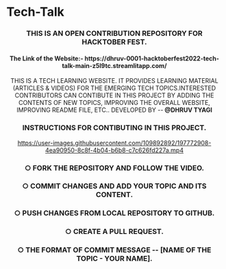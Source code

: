 # Tech-Talk

<div align="center">
<h3 align="center">THIS IS AN OPEN CONTRIBUTION REPOSITORY FOR HACKTOBER FEST.</h3>
  <h4>The Link of the Website:- https://dhruv-0001-hacktoberfest2022-tech-talk-main-z5l9tc.streamlitapp.com/</a></h4>
<p>THIS IS A TECH LEARNING WEBSITE. IT PROVIDES LEARNING MATERIAL (ARTICLES & VIDEOS) FOR THE EMERGING TECH TOPICS.INTERESTED CONTRIBUTORS CAN CONTIBUTE IN THIS PROJECT BY ADDING THE CONTENTS OF NEW TOPICS, IMPROVING THE OVERALL WEBSITE, IMPROVING README FILE, ETC.. DEVELOPED BY --<b> @DHRUV TYAGI </b> </p>
</div>

<div align="center">
<h3 align="center">INSTRUCTIONS FOR CONTIBUTING IN THIS PROJECT.</h3>

<div align="center">


https://user-images.githubusercontent.com/109892892/197772908-4ea90950-8c8f-4b04-b6b8-c7c626fd227a.mp4
  
<h3 align="center">○ FORK THE REPOSITORY AND FOLLOW THE VIDEO.</h3>
<h3 align="center">○ COMMIT CHANGES AND ADD YOUR TOPIC AND ITS CONTENT.</h3>
<h3 align="center">○ PUSH CHANGES FROM LOCAL REPOSITORY TO GITHUB.</h3>
<h3 align="center">○ CREATE A PULL REQUEST.</h3>
<h3 align="center">○ THE FORMAT OF COMMIT MESSAGE -- [NAME OF THE TOPIC - YOUR NAME].</h3>


